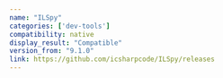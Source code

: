 ```yaml
---
name: "ILSpy"
categories: ['dev-tools']
compatibility: native
display_result: "Compatible"
version_from: "9.1.0"
link: https://github.com/icsharpcode/ILSpy/releases
---
```

